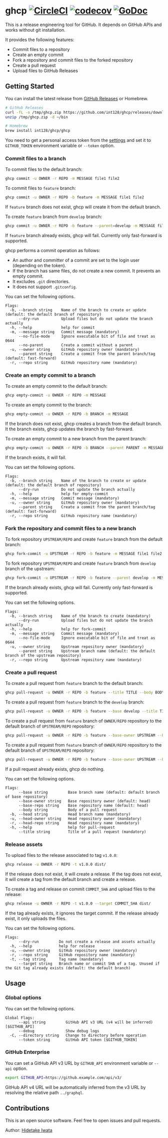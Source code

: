 # ghcp [![CircleCI](https://circleci.com/gh/int128/ghcp.svg?style=shield)](https://circleci.com/gh/int128/ghcp) [![codecov](https://codecov.io/gh/int128/ghcp/branch/master/graph/badge.svg)](https://codecov.io/gh/int128/ghcp) [![GoDoc](https://godoc.org/github.com/int128/ghcp?status.svg)](https://godoc.org/github.com/int128/ghcp)

This is a release engineering tool for GitHub.
It depends on GitHub APIs and works without git installation.

It provides the following features:

- Commit files to a repository
- Create an empty commit
- Fork a repository and commit files to the forked repository
- Create a pull request
- Upload files to GitHub Releases


## Getting Started

You can install the latest release from [GitHub Releases](https://github.com/int128/ghcp/releases) or Homebrew.

```sh
# GitHub Releases
curl -fL -o /tmp/ghcp.zip https://github.com/int128/ghcp/releases/download/v1.8.0/ghcp_linux_amd64.zip
unzip /tmp/ghcp.zip -d ~/bin

# Homebrew
brew install int128/ghcp/ghcp
```

You need to get a personal access token from the [settings](https://github.com/settings/tokens) and set it to `GITHUB_TOKEN` environment variable or `--token` option.


### Commit files to a branch

To commit files to the default branch:

```sh
ghcp commit -u OWNER -r REPO -m MESSAGE file1 file2
```

To commit files to `feature` branch:

```sh
ghcp commit -u OWNER -r REPO -b feature -m MESSAGE file1 file2
```

If `feature` branch does not exist, ghcp will create it from the default branch.

To create `feature` branch from `develop` branch:

```sh
ghcp commit -u OWNER -r REPO -b feature --parent=develop -m MESSAGE file1 file2
```

If `feature` branch already exists, ghcp will fail.
Currently only fast-forward is supported.

ghcp performs a commit operation as follows:

- An author and committer of a commit are set to the login user (depending on the token).
- If the branch has same files, do not create a new commit. It prevents an empty commit.
- It excludes `.git` directories.
- It does not support `.gitconfig`.

You can set the following options.

```
Flags:
  -b, --branch string    Name of the branch to create or update (default: the default branch of repository)
      --dry-run          Upload files but do not update the branch actually
  -h, --help             help for commit
  -m, --message string   Commit message (mandatory)
      --no-file-mode     Ignore executable bit of file and treat as 0644
      --no-parent        Create a commit without a parent
  -u, --owner string     GitHub repository owner (mandatory)
      --parent string    Create a commit from the parent branch/tag (default: fast-forward)
  -r, --repo string      GitHub repository name (mandatory)
```


### Create an empty commit to a branch

To create an empty commit to the default branch:

```sh
ghcp empty-commit -u OWNER -r REPO -m MESSAGE
```

To create an empty commit to the branch:

```sh
ghcp empty-commit -u OWNER -r REPO -b BRANCH -m MESSAGE
```

If the branch does not exist, ghcp creates a branch from the default branch.
It the branch exists, ghcp updates the branch by fast-forward.

To create an empty commit to a new branch from the parent branch:

```sh
ghcp empty-commit -u OWNER -r REPO -b BRANCH --parent PARENT -m MESSAGE
```

If the branch exists, it will fail.

You can set the following options.

```
Flags:
  -b, --branch string    Name of the branch to create or update (default: the default branch of repository)
      --dry-run          Do not update the branch actually
  -h, --help             help for empty-commit
  -m, --message string   Commit message (mandatory)
  -u, --owner string     GitHub repository owner (mandatory)
      --parent string    Create a commit from the parent branch/tag (default: fast-forward)
  -r, --repo string      GitHub repository name (mandatory)
```


### Fork the repository and commit files to a new branch

To fork repository `UPSTREAM/REPO` and create `feature` branch from the default branch:

```sh
ghcp fork-commit -u UPSTREAM -r REPO -b feature -m MESSAGE file1 file2
```

To fork repository `UPSTREAM/REPO` and create `feature` branch from `develop` branch of the upstream:

```sh
ghcp fork-commit -u UPSTREAM -r REPO -b feature --parent develop -m MESSAGE file1 file2
```

If the branch already exists, ghcp will fail.
Currently only fast-forward is supported.

You can set the following options.

```
Flags:
  -b, --branch string    Name of the branch to create (mandatory)
      --dry-run          Upload files but do not update the branch actually
  -h, --help             help for fork-commit
  -m, --message string   Commit message (mandatory)
      --no-file-mode     Ignore executable bit of file and treat as 0644
  -u, --owner string     Upstream repository owner (mandatory)
      --parent string    Upstream branch name (default: the default branch of the upstream repository)
  -r, --repo string      Upstream repository name (mandatory)
```


### Create a pull request

To create a pull request from `feature` branch to the default branch:

```sh
ghcp pull-request -u OWNER -r REPO -b feature --title TITLE --body BODY
```

To create a pull request from `feature` branch to the `develop` branch:

```sh
ghcp pull-request -u OWNER -r REPO -b feature --base develop --title TITLE --body BODY
```

To create a pull request from `feature` branch of `OWNER/REPO` repository to the default branch of `UPSTREAM/REPO` repository:

```sh
ghcp pull-request -u OWNER -r REPO -b feature --base-owner UPSTREAM --base-repo REPO --title TITLE --body BODY
```

To create a pull request from `feature` branch of `OWNER/REPO` repository to the default branch of `UPSTREAM/REPO` repository:

```sh
ghcp pull-request -u OWNER -r REPO -b feature --base-owner UPSTREAM --base-repo REPO --base feature --title TITLE --body BODY
```

If a pull request already exists, ghcp do nothing.

You can set the following options.

```
Flags:
      --base string         Base branch name (default: default branch of base repository)
      --base-owner string   Base repository owner (default: head)
      --base-repo string    Base repository name (default: head)
      --body string         Body of a pull request
  -b, --head string         Head branch name (mandatory)
  -u, --head-owner string   Head repository owner (mandatory)
  -r, --head-repo string    Head repository name (mandatory)
  -h, --help                help for pull-request
      --title string        Title of a pull request (mandatory)
```


### Release assets

To upload files to the release associated to tag `v1.0.0`:

```sh
ghcp release -u OWNER -r REPO -t v1.0.0 dist/
```

If the release does not exist, it will create a release.
If the tag does not exist, it will create a tag from the default branch and create a release.

To create a tag and release on commit `COMMIT_SHA` and upload files to the release:

```sh
ghcp release -u OWNER -r REPO -t v1.0.0 --target COMMIT_SHA dist/
```

If the tag already exists, it ignores the target commit.
If the release already exist, it only uploads the files.

You can set the following options.

```
Flags:
      --dry-run         Do not create a release and assets actually
  -h, --help            help for release
  -u, --owner string    GitHub repository owner (mandatory)
  -r, --repo string     GitHub repository name (mandatory)
  -t, --tag string      Tag name (mandatory)
      --target string   Branch name or commit SHA of a tag. Unused if the Git tag already exists (default: the default branch)
```


## Usage

### Global options

You can set the following options.

```
Global Flags:
      --api string         GitHub API v3 URL (v4 will be inferred) [$GITHUB_API]
      --debug              Show debug logs
  -C, --directory string   Change to directory before operation
      --token string       GitHub API token [$GITHUB_TOKEN]
```

### GitHub Enterprise

You can set a GitHub API v3 URL by `GITHUB_API` environment variable or `--api` option.

```sh
export GITHUB_API=https://github.example.com/api/v3/
```

GitHub API v4 URL will be automatically inferred from the v3 URL by resolving the relative path `../graphql`.


## Contributions

This is an open source software.
Feel free to open issues and pull requests.

Author: [Hidetake Iwata](https://github.com/int128)
